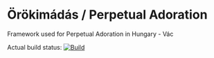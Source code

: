 # Örökimádás / Perpetual Adoration
Framework used for Perpetual Adoration in Hungary - Vác

Actual build status: [![Build](https://github.com/website-magyar/orokimadas/actions/workflows/main.yml/badge.svg)](https://github.com/website-magyar/orokimadas/actions/workflows/main.yml)
